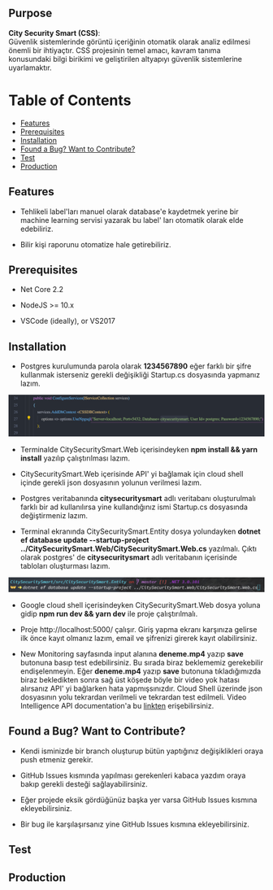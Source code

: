 ## Purpose

<b>City Security Smart (CSS)</b>:<br>
Güvenlik sistemlerinde görüntü içeriğinin otomatik olarak analiz edilmesi önemli bir ihtiyaçtır. CSS projesinin temel amacı, kavram tanıma konusundaki bilgi birikimi ve geliştirilen altyapıyı güvenlik sistemlerine uyarlamaktır.

# Table of Contents

* [Features](#features)
* [Prerequisites](#prerequisites)
* [Installation](#installation)
* [Found a Bug? Want to Contribute?](#found-a-bug-want-to-contribute)
* [Test](#test)
* [Production](#production)

## Features

* Tehlikeli label'ları manuel olarak database'e kaydetmek yerine bir machine learning servisi yazarak bu label' ları otomatik olarak elde edebiliriz.

* Bilir kişi raporunu otomatize hale getirebiliriz.


## Prerequisites

* Net Core 2.2
* NodeJS >= 10.x

* VSCode (ideally), or VS2017

## Installation

* Postgres kurulumunda parola olarak <b>1234567890</b>  eğer farklı bir şifre kullanmak isterseniz gerekli değişikliği Startup.cs dosyasında yapmanız lazım. 
<p align="center" >
  <img src="img/startup.png">
</p>

* Terminalde CitySecuritySmart.Web içerisindeyken <b>npm install && yarn install</b> yazılıp çalıştırılması lazım.

*  CitySecuritySmart.Web içerisinde API' yi bağlamak için cloud shell içinde gerekli json dosyasının yolunun verilmesi lazım.
*  Postgres veritabanında <b>citysecuritysmart</b> adlı veritabanı oluşturulmalı farklı bir ad kullanılırsa yine kullandığınız ismi Startup.cs dosyasında değiştirmeniz lazım.

*  Terminal ekranında CitySecuritySmart.Entity dosya yolundayken <b>dotnet ef database update --startup-project ../CitySecuritySmart.Web/CitySecuritySmart.Web.cs</b> yazılmalı. Çıktı olarak postgres' de <b>citysecuritysmart</b> adlı veritabanın içerisinde tabloları oluşturması lazım. 
<p align="center" >
  <img src="img/Entity.png">
</p>

* Google cloud shell içerisindeyken CitySecuritySmart.Web dosya yoluna gidip <b>npm run dev && yarn dev</b> ile proje çalıştırılmalı. 
* Proje http://localhost:5000/ çalışır. Giriş yapma ekranı karşınıza gelirse ilk önce kayıt olmanız lazım, email ve şifrenizi girerek kayıt olabilirsiniz. 

* New Monitoring sayfasında input alanına <b>deneme.mp4</b> yazıp <b>save</b> butonuna basıp test edebilirsiniz. Bu sırada biraz beklememiz gerekebilir endişelenmeyin. Eğer <b>deneme.mp4</b> yazıp <b>save</b> butonuna tıkladığımızda biraz bekledikten sonra sağ üst köşede böyle bir video yok hatası alırsanız API' yi bağlarken hata yapmışsınızdır. Cloud Shell üzerinde json dosyasının yolu tekrardan verilmeli ve tekrardan test edilmeli. Video Intelligence API documentation'a
bu [linkten](https://cloud.google.com/video-intelligence/docs/quickstart) erişebilirsiniz. 

## Found a Bug? Want to Contribute?

* Kendi isminizde bir branch oluşturup bütün yaptığınız değişiklikleri oraya push etmeniz gerekir.
* GitHub Issues kısmında yapılması gerekenleri kabaca yazdım oraya bakıp gerekli desteği sağlayabilirsiniz.
* Eğer projede eksik gördüğünüz başka yer varsa GitHub Issues kısmına ekleyebilirsiniz.

* Bir bug ile karşılaşırsanız yine GitHub Issues kısmına ekleyebilirsiniz.

## Test

## Production
